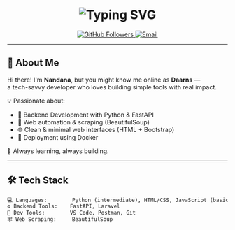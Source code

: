 <h1 align="center">
  <img src="https://readme-typing-svg.herokuapp.com?font=Fira+Code&size=24&duration=3000&pause=1000&center=true&vCenter=true&multiline=true&width=800&height=80&lines=Hi+I'm+Nandana+(aka+Daarns)!;Backend+Developer+%7C+Web+Automation+%7C+Tech+Enthusiast" alt="Typing SVG">
</h1>


<p align="center">
  <a href="https://github.com/Daarns">
    <img src="https://img.shields.io/github/followers/Daarns?label=Follow&style=social" alt="GitHub Followers">
  </a>
  <a href="mailto:nandana219@gmail.com">
    <img src="https://img.shields.io/badge/Email-nandana219%40gmail.com-blue?style=flat&logo=gmail" alt="Email">
  </a>
</p>

---

## 🧠 About Me

Hi there! I'm **Nandana**, but you might know me online as **Daarns** —  
a tech-savvy developer who loves building simple tools with real impact.

💡 Passionate about:
- 🧰 Backend Development with Python & FastAPI
- 🤖 Web automation & scraping (BeautifulSoup)
- 🌐 Clean & minimal web interfaces (HTML + Bootstrap)
- 🐳 Deployment using Docker

🎯 Always learning, always building.

---

## 🛠️ Tech Stack

```txt
💻 Languages:        Python (intermediate), HTML/CSS, JavaScript (basic), PHP
⚙️ Backend Tools:    FastAPI, Laravel
🔧 Dev Tools:        VS Code, Postman, Git
🕸️ Web Scraping:     BeautifulSoup
